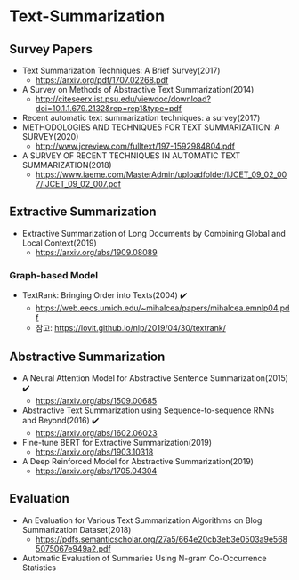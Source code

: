 # Text-Summarization
## Survey Papers
* Text Summarization Techniques: A Brief Survey(2017)
    - https://arxiv.org/pdf/1707.02268.pdf
* A Survey on Methods of Abstractive Text Summarization(2014)
    - http://citeseerx.ist.psu.edu/viewdoc/download?doi=10.1.1.679.2132&rep=rep1&type=pdf
* Recent automatic text summarization techniques: a survey(2017)
* METHODOLOGIES AND TECHNIQUES FOR TEXT SUMMARIZATION: A SURVEY(2020)
    - http://www.jcreview.com/fulltext/197-1592984804.pdf
* A SURVEY OF RECENT TECHNIQUES IN AUTOMATIC TEXT SUMMARIZATION(2018)
    - https://www.iaeme.com/MasterAdmin/uploadfolder/IJCET_09_02_007/IJCET_09_02_007.pdf

## Extractive Summarization
* Extractive Summarization of Long Documents by Combining Global and Local Context(2019)
    - https://arxiv.org/abs/1909.08089
### Graph-based Model
- TextRank: Bringing Order into Texts(2004) ✔️
    - https://web.eecs.umich.edu/~mihalcea/papers/mihalcea.emnlp04.pdf
    - 참고: https://lovit.github.io/nlp/2019/04/30/textrank/

    
## Abstractive Summarization
* A Neural Attention Model for Abstractive Sentence Summarization(2015) ✔️
    - https://arxiv.org/abs/1509.00685
* Abstractive Text Summarization using Sequence-to-sequence RNNs and Beyond(2016) ✔️
    - https://arxiv.org/abs/1602.06023
* Fine-tune BERT for Extractive Summarization(2019)
    - https://arxiv.org/abs/1903.10318
* A Deep Reinforced Model for Abstractive Summarization(2019)
    - https://arxiv.org/abs/1705.04304


## Evaluation
* An Evaluation for Various Text Summarization Algorithms on Blog Summarization Dataset(2018)
    - https://pdfs.semanticscholar.org/27a5/664e20cb3eb3e0503a9e5685075067e949a2.pdf
* Automatic Evaluation of Summaries Using N-gram Co-Occurrence Statistics
